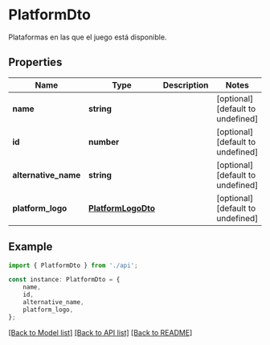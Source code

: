 # PlatformDto

Plataformas en las que el juego está disponible.

## Properties

Name | Type | Description | Notes
------------ | ------------- | ------------- | -------------
**name** | **string** |  | [optional] [default to undefined]
**id** | **number** |  | [optional] [default to undefined]
**alternative_name** | **string** |  | [optional] [default to undefined]
**platform_logo** | [**PlatformLogoDto**](PlatformLogoDto.md) |  | [optional] [default to undefined]

## Example

```typescript
import { PlatformDto } from './api';

const instance: PlatformDto = {
    name,
    id,
    alternative_name,
    platform_logo,
};
```

[[Back to Model list]](../README.md#documentation-for-models) [[Back to API list]](../README.md#documentation-for-api-endpoints) [[Back to README]](../README.md)

